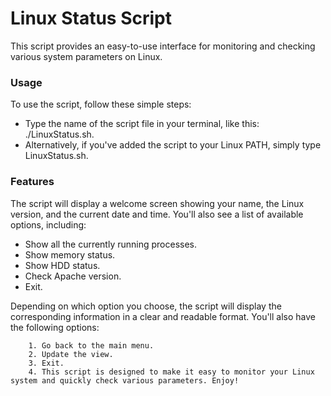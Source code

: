 # Linux Status Script
This script provides an easy-to-use interface for monitoring and checking various system parameters on Linux.

### Usage
To use the script, follow these simple steps:

- Type the name of the script file in your terminal, like this: ./LinuxStatus.sh.
- Alternatively, if you've added the script to your Linux PATH, simply type LinuxStatus.sh.
### Features
The script will display a welcome screen showing your name, the Linux version, and the current date and time. You'll also see a list of available options, including:

- Show all the currently running processes.
- Show memory status.
- Show HDD status.
- Check Apache version.
- Exit.

Depending on which option you choose, the script will display the corresponding information in a clear and readable format. You'll also have the following options:

        1. Go back to the main menu.
        2. Update the view.
        3. Exit.
        4. This script is designed to make it easy to monitor your Linux system and quickly check various parameters. Enjoy!
